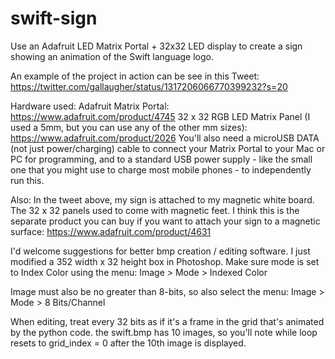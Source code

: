 # swift-sign
Use an Adafruit LED Matrix Portal + 32x32 LED display to create a sign showing an animation of the Swift language logo.

An example of the project in action can be see in this Tweet:
https://twitter.com/gallaugher/status/1317206066770399232?s=20

Hardware used:
Adafruit Matrix Portal: https://www.adafruit.com/product/4745
32 x 32 RGB LED Matrix Panel (I used a 5mm, but you can use any of the other mm sizes): https://www.adafruit.com/product/2026
You'll also need a microUSB DATA (not just power/charging) cable to connect your Matrix Portal to your Mac or PC for programming, and to a standard USB power supply - like the small one that you might use to charge most mobile phones - to independently run this.

Also: In the tweet above, my sign is attached to my magnetic white board. The 32 x 32 panels used to come with magnetic feet. I think this is the separate product you can buy if you want to attach your sign to a magnetic surface: https://www.adafruit.com/product/4631

I'd welcome suggestions for better bmp creation / editing software.
I just modified a 352 width x 32 height box in Photoshop.
Make sure mode is set to Index Color using the menu:
  Image > Mode > Indexed Color

Image must also be no greater than 8-bits, so also select the menu:
  Image > Mode > 8 Bits/Channel
  
When editing, treat every 32 bits as if it's a frame in the grid that's animated by the python code.
the swift.bmp has 10 images, so you'll note while loop resets to grid_index = 0 after the 10th image is displayed.
